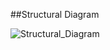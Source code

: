 ##Structural Diagram

![Structural_Diagram](https://user-images.githubusercontent.com/98817564/153160238-a3e7f5f3-6174-4ccf-87dd-d60cbe90bac9.jpg)

